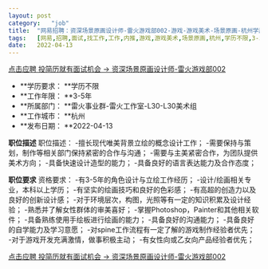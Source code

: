 ```yaml
---
layout:	post
category:	"job"
title:	"网易招聘：资深场景原画设计师-雷火游戏部002-游戏-游戏美术-场景原画-杭州学历不限3-5年"
tags:	[网易,招聘,面试,找工作,工作,内推,游戏,游戏美术,场景原画,杭州,学历不限,3-5年]
date:	2022-04-13
---
```


[点击应聘 投简历就有面试机会 -> 资深场景原画设计师-雷火游戏部002](http://mobile.bole.netease.com/bole/boleDetail?id=12465&employeeId=346f03c3cda5f04c&key=all)



- **学历要求： **学历不限
- **工作年限： **3-5年
- **所属部门： **雷火事业群-雷火工作室-L30-L30美术组
- **工作城市： **杭州
- **发布日期： **2022-04-13



**职位描述**
职位描述：
-擅长现代唯美背景立绘的概念设计工作；
-需要保持与策划，制作等相关部门保持紧密的合作与沟通；
-需要与主美紧密合作，为团队提供美术方向；
-具备快速设计造型的能力；
-具备良好的语言表达能力及合作态度；



**职位要求**
资格要求：
-有3-5年的角色设计与立绘工作经历；
-设计/绘画相关专业，本科以上学历；
-有坚实的绘画技巧和良好的色彩感；
-有高超的创造力以及良好的创新设计感；
-对于环境层次，构图，光照等有一定的知识积累及设计经验；
-熟悉并了解女性群体的审美喜好；
-掌握Photoshop，Painter和其他相关软件；
-具备熟练使用手绘板进行绘画的能力；
-具备良好的沟通能力；
-具备良好的自学能力及学习意愿；
-对spine工作流程有一定了解的游戏制作经验者优先；
-对于游戏开发充满激情，做事积极主动；
-有女性向或乙女向产品经验者优先；



[点击应聘 投简历就有面试机会 -> 资深场景原画设计师-雷火游戏部002](http://mobile.bole.netease.com/bole/boleDetail?id=12465&employeeId=346f03c3cda5f04c&key=all)